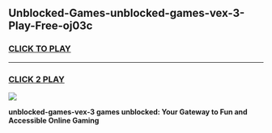 
## Unblocked-Games-unblocked-games-vex-3-Play-Free-oj03c
<h3>
<a href="https://premium76.site?title=unblocked-games-vex-3&ref=10A">CLICK TO PLAY</a></h3>
<hr>

<h3>
<a href="https://premium76.site?title=unblocked-games-vex-3&ref=10A">CLICK 2 PLAY</a>
  
</h3>

<a href="https://premium76.site?title=unblocked-games-vex-3&ref=10A"><img src="https://clearcache.store/games.png"></a>


**unblocked-games-vex-3 games unblocked: Your Gateway to Fun and Accessible Online Gaming**
